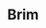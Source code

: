 ---
codehost: https://github.com/brimdata
linkedin: https://linkedin.com/company/brimdata
logohandle: brimdataio
sort: brimdata
title: Brim
twitter: https://x.com/brimdata
website: https://www.brimdata.io/
youtube: https://youtube.com/channel/UC0ju7Esmh13oLS8FTS-B3Eg
---